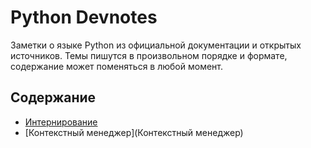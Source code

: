 # Python Devnotes

Заметки о языке Python из официальной документации и открытых источников. Темы пишутся в произвольном порядке и формате, содержание может поменяться в любой момент.

## Содержание

- [Интернирование](Интернирование)
- [Контекстный менеджер](Контекстный менеджер)
